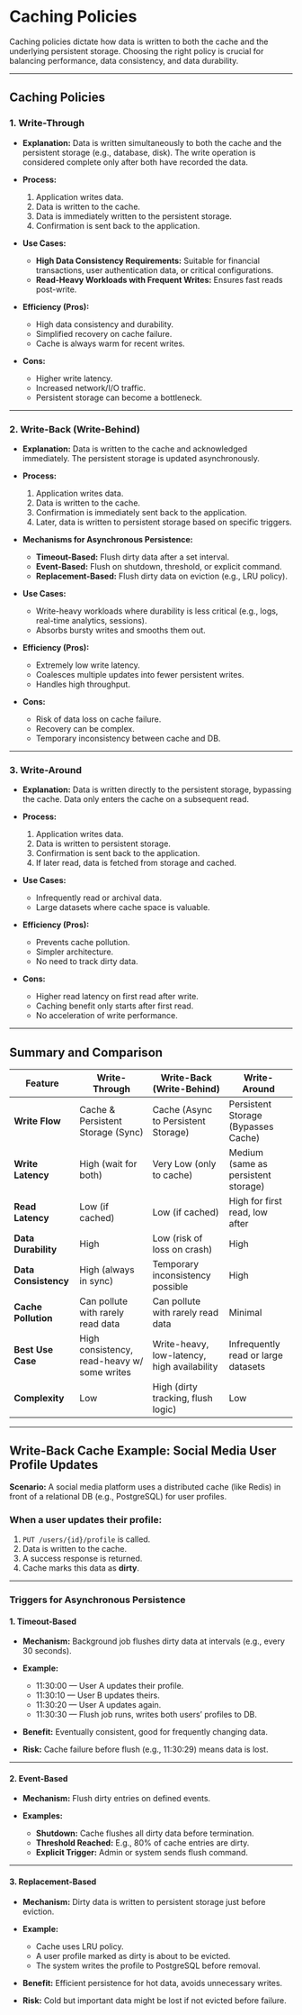 # Caching Policies

Caching policies dictate how data is written to both the cache and the underlying persistent storage. Choosing the right policy is crucial for balancing performance, data consistency, and data durability.

---

## Caching Policies

### 1. Write-Through

* **Explanation:**
  Data is written simultaneously to both the cache and the persistent storage (e.g., database, disk). The write operation is considered complete only after both have recorded the data.

* **Process:**

  1. Application writes data.
  2. Data is written to the cache.
  3. Data is immediately written to the persistent storage.
  4. Confirmation is sent back to the application.

* **Use Cases:**

  * **High Data Consistency Requirements:** Suitable for financial transactions, user authentication data, or critical configurations.
  * **Read-Heavy Workloads with Frequent Writes:** Ensures fast reads post-write.

* **Efficiency (Pros):**

  * High data consistency and durability.
  * Simplified recovery on cache failure.
  * Cache is always warm for recent writes.

* **Cons:**

  * Higher write latency.
  * Increased network/I/O traffic.
  * Persistent storage can become a bottleneck.

---

### 2. Write-Back (Write-Behind)

* **Explanation:**
  Data is written to the cache and acknowledged immediately. The persistent storage is updated asynchronously.

* **Process:**

  1. Application writes data.
  2. Data is written to the cache.
  3. Confirmation is immediately sent back to the application.
  4. Later, data is written to persistent storage based on specific triggers.

* **Mechanisms for Asynchronous Persistence:**

  * **Timeout-Based:** Flush dirty data after a set interval.
  * **Event-Based:** Flush on shutdown, threshold, or explicit command.
  * **Replacement-Based:** Flush dirty data on eviction (e.g., LRU policy).

* **Use Cases:**

  * Write-heavy workloads where durability is less critical (e.g., logs, real-time analytics, sessions).
  * Absorbs bursty writes and smooths them out.

* **Efficiency (Pros):**

  * Extremely low write latency.
  * Coalesces multiple updates into fewer persistent writes.
  * Handles high throughput.

* **Cons:**

  * Risk of data loss on cache failure.
  * Recovery can be complex.
  * Temporary inconsistency between cache and DB.

---

### 3. Write-Around

* **Explanation:**
  Data is written directly to the persistent storage, bypassing the cache. Data only enters the cache on a subsequent read.

* **Process:**

  1. Application writes data.
  2. Data is written to persistent storage.
  3. Confirmation is sent back to the application.
  4. If later read, data is fetched from storage and cached.

* **Use Cases:**

  * Infrequently read or archival data.
  * Large datasets where cache space is valuable.

* **Efficiency (Pros):**

  * Prevents cache pollution.
  * Simpler architecture.
  * No need to track dirty data.

* **Cons:**

  * Higher read latency on first read after write.
  * Caching benefit only starts after first read.
  * No acceleration of write performance.

---

## Summary and Comparison

| Feature              | Write-Through                               | Write-Back (Write-Behind)                   | Write-Around                        |
| -------------------- | ------------------------------------------- | ------------------------------------------- | ----------------------------------- |
| **Write Flow**       | Cache & Persistent Storage (Sync)           | Cache (Async to Persistent Storage)         | Persistent Storage (Bypasses Cache) |
| **Write Latency**    | High (wait for both)                        | Very Low (only to cache)                    | Medium (same as persistent storage) |
| **Read Latency**     | Low (if cached)                             | Low (if cached)                             | High for first read, low after      |
| **Data Durability**  | High                                        | Low (risk of loss on crash)                 | High                                |
| **Data Consistency** | High (always in sync)                       | Temporary inconsistency possible            | High                                |
| **Cache Pollution**  | Can pollute with rarely read data           | Can pollute with rarely read data           | Minimal                             |
| **Best Use Case**    | High consistency, read-heavy w/ some writes | Write-heavy, low-latency, high availability | Infrequently read or large datasets |
| **Complexity**       | Low                                         | High (dirty tracking, flush logic)          | Low                                 |

---

## Write-Back Cache Example: Social Media User Profile Updates

**Scenario:** A social media platform uses a distributed cache (like Redis) in front of a relational DB (e.g., PostgreSQL) for user profiles.

### When a user updates their profile:

1. `PUT /users/{id}/profile` is called.
2. Data is written to the cache.
3. A success response is returned.
4. Cache marks this data as **dirty**.

---

### Triggers for Asynchronous Persistence

#### 1. Timeout-Based

* **Mechanism:**
  Background job flushes dirty data at intervals (e.g., every 30 seconds).

* **Example:**

  * 11:30:00 — User A updates their profile.
  * 11:30:10 — User B updates theirs.
  * 11:30:20 — User A updates again.
  * 11:30:30 — Flush job runs, writes both users’ profiles to DB.

* **Benefit:**
  Eventually consistent, good for frequently changing data.

* **Risk:**
  Cache failure before flush (e.g., 11:30:29) means data is lost.

---

#### 2. Event-Based

* **Mechanism:**
  Flush dirty entries on defined events.

* **Examples:**

  * **Shutdown:** Cache flushes all dirty data before termination.
  * **Threshold Reached:** E.g., 80% of cache entries are dirty.
  * **Explicit Trigger:** Admin or system sends flush command.

---

#### 3. Replacement-Based

* **Mechanism:**
  Dirty data is written to persistent storage just before eviction.

* **Example:**

  * Cache uses LRU policy.
  * A user profile marked as dirty is about to be evicted.
  * The system writes the profile to PostgreSQL before removal.

* **Benefit:**
  Efficient persistence for hot data, avoids unnecessary writes.

* **Risk:**
  Cold but important data might be lost if not evicted before failure.
